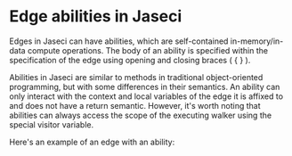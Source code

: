 # Edge abilities in Jaseci

Edges in Jaseci can have abilities, which are self-contained in-memory/in-data compute operations. The body of an ability is specified within the specification of the edge using opening and closing braces ( { } ).

Abilities in Jaseci are similar to methods in traditional object-oriented programming, but with some differences in their semantics. An ability can only interact with the context and local variables of the edge it is affixed to and does not have a return semantic. However, it's worth noting that abilities can always access the scope of the executing walker using the special visitor variable.

Here's an example of an edge with an ability: